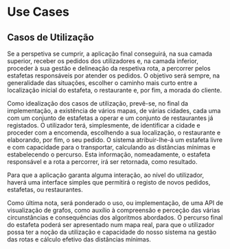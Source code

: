 # Use Cases

Casos de Utilização
-------------------

Se a perspetiva se cumprir, a aplicação final conseguirá, na sua camada superior, receber os pedidos dos utilizadores e, na camada inferior, proceder à sua gestão e delineação da respetiva rota, a percorrer pelos estafetas responsáveis por atender os pedidos. O objetivo será sempre, na generalidade das situações, escolher o caminho mais curto entre a localização inicial do estafeta, o restaurante e, por fim, a morada do cliente.

Como idealização dos casos de utilização, prevê-se, no final da implementação, a existência de vários mapas, de várias cidades, cada uma com um conjunto de estafetas a operar e um conjunto de restaurantes já registados. O utilizador terá, simplesmente, de identificar a cidade e proceder com a encomenda, escolhendo a sua localização, o restaurante e elaborando, por fim, o seu pedido. O sistema atribuir-lhe-á um estafeta livre e com capacidade para o transportar, calculando as distâncias mínimas e estabelecendo o percurso. Esta informação, nomeadamente, o estafeta responsável e a rota a percorrer, irá ser retornada, como resultado. 

Para que a aplicação garanta alguma interação, ao nível do utilizador, haverá uma interface simples que permitirá o registo de novos pedidos, estafetas, ou restaurantes. 

Como última nota, será ponderado o uso, ou implementação, de uma API de visualização de grafos, como auxílio à compreensão e perceção das várias circunstâncias e consequências dos algoritmos abordados. O percurso final do estafeta poderá ser apresentado num mapa real, para que o utilizador possa ter a noção da utilização e capacidade do nosso sistema na gestão das rotas e cálculo efetivo das distâncias mínimas.